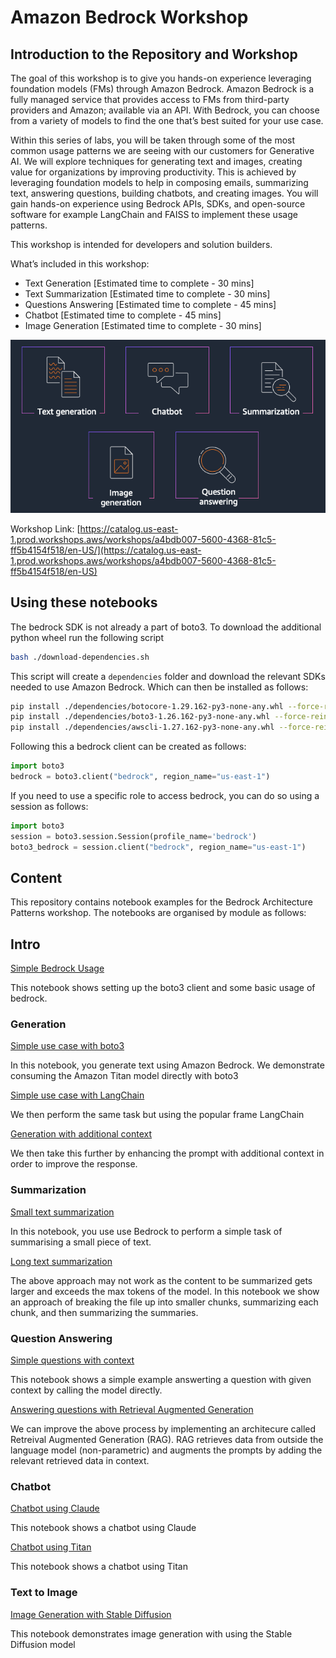 # Amazon Bedrock Workshop

## Introduction to the Repository and Workshop

The goal of this workshop is to give you hands-on experience leveraging foundation models (FMs) through Amazon Bedrock. Amazon Bedrock is a fully managed service that provides access to FMs from third-party providers and Amazon; available via an API. With Bedrock, you can choose from a variety of models to find the one that’s best suited for your use case.

Within this series of labs, you will be taken through some of the most common usage patterns we are seeing with our customers for Generative AI. We will explore techniques for generating text and images, creating value for organizations by improving productivity. This is achieved by leveraging foundation models to help in composing emails, summarizing text, answering questions, building chatbots, and creating images. You will gain hands-on experience using Bedrock APIs, SDKs, and open-source software for example LangChain and FAISS to implement these usage patterns.

This workshop is intended for developers and solution builders.

What’s included in this workshop:

- Text Generation \[Estimated time to complete - 30 mins\]
- Text Summarization \[Estimated time to complete - 30 mins\]
- Questions Answering \[Estimated time to complete - 45 mins\]  
- Chatbot \[Estimated time to complete - 45 mins\]
- Image Generation \[Estimated time to complete - 30 mins\]

<div align="center">

![10-overview](10-overview.png)

</div>
 
Workshop Link: [https://catalog.us-east-1.prod.workshops.aws/workshops/a4bdb007-5600-4368-81c5-ff5b4154f518/en-US/](https://catalog.us-east-1.prod.workshops.aws/workshops/a4bdb007-5600-4368-81c5-ff5b4154f518/en-US)






## Using these notebooks

The bedrock SDK is not already a part of boto3. To download the additional python wheel run the following script
```sh
bash ./download-dependencies.sh
```
This script will create a `dependencies` folder and download the relevant SDKs needed to use Amazon Bedrock. Which can then be installed as follows:

```bash
pip install ./dependencies/botocore-1.29.162-py3-none-any.whl --force-reinstall
pip install ./dependencies/boto3-1.26.162-py3-none-any.whl --force-reinstall
pip install ./dependencies/awscli-1.27.162-py3-none-any.whl --force-reinstall
```

Following this a bedrock client can be created as follows:

```python
import boto3
bedrock = boto3.client("bedrock", region_name="us-east-1")
```

If you need to use a specific role to access bedrock, you can do so using a session as follows:

```python
import boto3
session = boto3.session.Session(profile_name='bedrock')
boto3_bedrock = session.client("bedrock", region_name="us-east-1")
```

## Content

This repository contains notebook examples for the Bedrock Architecture Patterns workshop. The notebooks are organised by module as follows:

## Intro

[Simple Bedrock Usage](./00_Intro/bedrock_boto3_setup.ipynb)

This notebook shows setting up the boto3 client and some basic usage of bedrock.

### Generation

[Simple use case with boto3](./01_Generation/00_generate_w_bedrock.ipynb)

In this notebook, you generate text using Amazon Bedrock. We demonstrate consuming the Amazon Titan model directly with boto3 

[Simple use case with LangChain](./01_Generation/01_zero_shot_generation.ipynb)

We then perform the same task but using the popular frame LangChain

[Generation with additional context](./01_Generation/02_contextual_generation.ipynb)

We then take this further by enhancing the prompt with additional context in order to improve the response.

### Summarization

[Small text summarization](./02_Summarization/01.small-text-summarization-claude.ipynb)

In this notebook, you use use Bedrock to perform a simple task of summarising a small piece of text. 

[Long text summarization](./02_Summarization/02.long-text-summarization-titan.ipynb)

The above approach may not work as the content to be summarized gets larger and exceeds the max tokens of the model. In this notebook we show an approach of breaking the file up into smaller chunks, summarizing each chunk, and then summarizing the summaries.

### Question Answering

[Simple questions with context](./03_QuestionAnswering/00_qa_w_bedrock_titan.ipynb)

This notebook shows a simple example answerting a question with given context by calling the model directly. 

[Answering questions with Retrieval Augmented Generation](./03_QuestionAnswering/01_qa_w_rag_claude.ipynb)

We can improve the above process by implementing an architecure called Retreival Augmented Generation (RAG). RAG retrieves data from outside the language model (non-parametric) and augments the prompts by adding the relevant retrieved data in context.

### Chatbot

[Chatbot using Claude](./04_Chatbot/00_Chatbot_Claude.ipynb)

This notebook shows a chatbot using Claude

[Chatbot using Titan](./04_Chatbot/00_Chatbot_Titan.ipynb)

This notebook shows a chatbot using Titan

### Text to Image

[Image Generation with Stable Diffusion](./05_Image/Bedrock%20Stable%20Diffusion%20XL.ipynb)

This notebook demonstrates image generation with using the Stable Diffusion model

